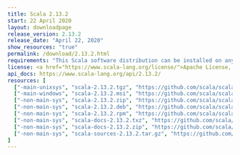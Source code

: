 ```yaml
---
title: Scala 2.13.2
start: 22 April 2020
layout: downloadpage
release_version: 2.13.2
release_date: "April 22, 2020"
show_resources: "true"
permalink: /download/2.13.2.html
requirements: "This Scala software distribution can be installed on any Unix-like or Windows system. It requires Java 8 or later, available <a href='https://www.java.com/'>here</a>."
license: <a href="https://www.scala-lang.org/license/">Apache License, Version 2.0</a>
api_docs: https://www.scala-lang.org/api/2.13.2/
resources: [
  ["-main-unixsys", "scala-2.13.2.tgz", "https://github.com/scala/scala/releases/download/v2.13.2/scala-2.13.2.tgz", "Mac OS X, Unix, Cygwin", "21.07M"],
  ["-main-windows", "scala-2.13.2.msi", "https://github.com/scala/scala/releases/download/v2.13.2/scala-2.13.2.msi", "Windows (msi installer)", "126.89M"],
  ["-non-main-sys", "scala-2.13.2.zip", "https://github.com/scala/scala/releases/download/v2.13.2/scala-2.13.2.zip", "Windows", "21.11M"],
  ["-non-main-sys", "scala-2.13.2.deb", "https://github.com/scala/scala/releases/download/v2.13.2/scala-2.13.2.deb", "Debian", "615.00M"],
  ["-non-main-sys", "scala-2.13.2.rpm", "https://github.com/scala/scala/releases/download/v2.13.2/scala-2.13.2.rpm", "RPM package", "127.22M"],
  ["-non-main-sys", "scala-docs-2.13.2.txz", "https://github.com/scala/scala/releases/download/v2.13.2/scala-docs-2.13.2.txz", "API docs", "56.06M"],
  ["-non-main-sys", "scala-docs-2.13.2.zip", "https://github.com/scala/scala/releases/download/v2.13.2/scala-docs-2.13.2.zip", "API docs", "109.18M"],
  ["-non-main-sys", "scala-sources-2.13.2.tar.gz", "https://github.com/scala/scala/archive/v2.13.2.tar.gz", "Sources", ""]
]
---
```

